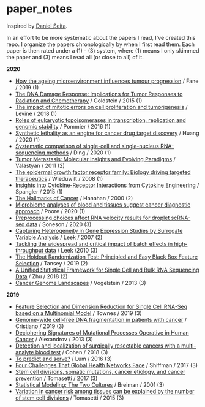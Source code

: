 # paper_notes
Inspired by [Daniel Seita](https://github.com/DanielTakeshi/Paper_Notes). 

In an effort to be more systematic about the papers I read, I've created this repo. I organize the papers chronologically by when I first read them. Each paper is then rated under a (1) - (3) system, where (1) means I only skimmed the paper and (3) means I read all (or close to all) of it.

**2020**

* [How the ageing microenvironment influences tumour progression](https://github.com/albertkuo/paper_notes/blob/master/notes/Fane%20Nature%202019.md) / Fane / 2019 (1)
* [The DNA Damage Response: Implications for Tumor Responses to Radiation
and Chemotherapy](https://github.com/albertkuo/paper_notes/blob/master/notes/Goldstein%20Annu%20Rev%20Med%202015.md) / Goldstein / 2015 (1)
* [The impact of mitotic errors on cell proliferation and tumorigenesis](https://github.com/albertkuo/paper_notes/blob/master/notes/Levine%20Genes%202018.md) / Levine / 2018 (1)
*  [Roles of eukaryotic topoisomerases in transcription, replication and genomic stability](https://github.com/albertkuo/paper_notes/blob/master/notes/Pommier%20Nature%202016.md) / Pommier / 2016 (1)
* [Synthetic lethality as an engine for cancer drug target discovery](https://github.com/albertkuo/paper_notes/blob/master/notes/Huang%20Nature%202020.md) / Huang / 2020 (1)
* [Systematic comparison of single-cell and single-nucleus RNA-sequencing methods](https://github.com/albertkuo/paper_notes/blob/master/notes/Ding%20Nature%20Biotech%202020.md) / Ding / 2020 (1)
* [Tumor Metastasis: Molecular Insights and Evolving Paradigms](https://github.com/albertkuo/paper_notes/blob/master/notes/Valastyan%20Cell%202011.md) / Valastyan / 2011 (2)
* [The epidermal growth factor receptor family: Biology driving targeted therapeutics](https://github.com/albertkuo/paper_notes/blob/master/notes/Wieduwilt%20Cell%202008.md) / Wieduwilt / 2008 (1)
* [Insights into Cytokine-Receptor Interactions from Cytokine Engineering](https://github.com/albertkuo/paper_notes/blob/master/notes/Spangler%20AnnuRevImmunol%202015.md) / Spangler / 2015 (1)
* [The Hallmarks of Cancer](https://github.com/albertkuo/paper_notes/blob/master/notes/Hanahan%20Cell%202000.md) / Hanahan / 2000 (2)
* [Microbiome analyses of blood and tissues suggest cancer diagnostic approach](https://github.com/albertkuo/paper_notes/blob/master/notes/Poore%20Nature%202020.md) / Poore / 2020 (1)
* [Preprocessing choices affect RNA velocity results for droplet scRNA-seq data](https://github.com/albertkuo/paper_notes/blob/master/notes/Soneson%20Biorxiv%202020.md) / Soneson / 2020 (3)
* [Capturing Heterogeneity in Gene Expression Studies by Surrogate Variable Analysis](https://github.com/albertkuo/paper_notes/blob/master/notes/Leek%20Plos%202007.md) / Leek / 2007 (2)
* [Tackling the widespread and critical impact of batch effects in high-throughput data](https://github.com/albertkuo/paper_notes/blob/master/notes/Leek%20Nature%202010.md) / Leek /2010 (3)
* [The Holdout Randomization Test: Principled and Easy Black Box Feature Selection](https://github.com/albertkuo/paper_notes/blob/master/notes/Tansey%20Arxiv%202019.md) / Tansey / 2019 (2)
* [A Unified Statistical Framework for Single Cell and Bulk RNA Sequencing Data](https://github.com/albertkuo/paper_notes/blob/master/notes/Zhu%20Ann%20Appl%20Stat%202018.md) / Zhu / 2018 (2)
* [Cancer Genome Landscapes](https://github.com/albertkuo/paper_notes/blob/master/notes/Vogelstein%20Science%202013.md) / Vogelstein / 2013 (3)

**2019**

* [Feature Selection and Dimension Reduction for Single Cell RNA-Seq based on a Multinomial Model](https://github.com/albertkuo/paper_notes/blob/master/notes/Townes%20bioRxiv%202019.md) / Townes / 2019 (3)
* [Genome-wide cell-free DNA fragmentation in patients with cancer](https://github.com/albertkuo/paper_notes/blob/master/notes/Cristiano%20Nature%202019.md) / Cristiano / 2019 (3)
* [Deciphering Signatures of Mutational Processes Operative in Human Cancer](https://github.com/albertkuo/paper_notes/blob/master/notes/Alexandrov%20Cell%202013.md) / Alexandrov / 2013 (3)
* [Detection and localization of surgically resectable cancers with a multi-analyte blood test](https://github.com/albertkuo/paper_notes/blob/master/notes/Cohen%20Science%202018.md) / Cohen / 2018 (3)
* [To predict and serve?](https://github.com/albertkuo/paper_notes/blob/master/notes/Lum%20Significance%202016.md) / Lum / 2016 (3)
* [Four Challenges That Global Health Networks Face](https://github.com/albertkuo/paper_notes/blob/master/notes/Shiffman%20IJHPM%202017.md) / Shiffman / 2017 (3)
* [Stem cell divisions, somatic mutations, cancer etiology, and cancer prevention](https://github.com/albertkuo/paper_notes/blob/master/notes/Tomasetti%20Science%202017.md) / Tomasetti / 2017 (3)
* [Statistical Modeling: The Two Cultures](https://github.com/albertkuo/paper_notes/blob/master/notes/Breiman%20Statistical%20Science%202001.md) / Breiman / 2001 (3)
* [Variation in cancer risk among tissues can be explained by the number of stem cell divisions](https://github.com/albertkuo/paper_notes/blob/master/notes/Tomasetti%20Science%202015.md) / Tomasetti / 2015 (3)

